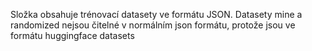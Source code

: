 Složka obsahuje trénovací datasety ve formátu JSON.
Datasety mine a randomized nejsou čitelné v normálním json formátu, protože jsou ve formátu huggingface datasets
